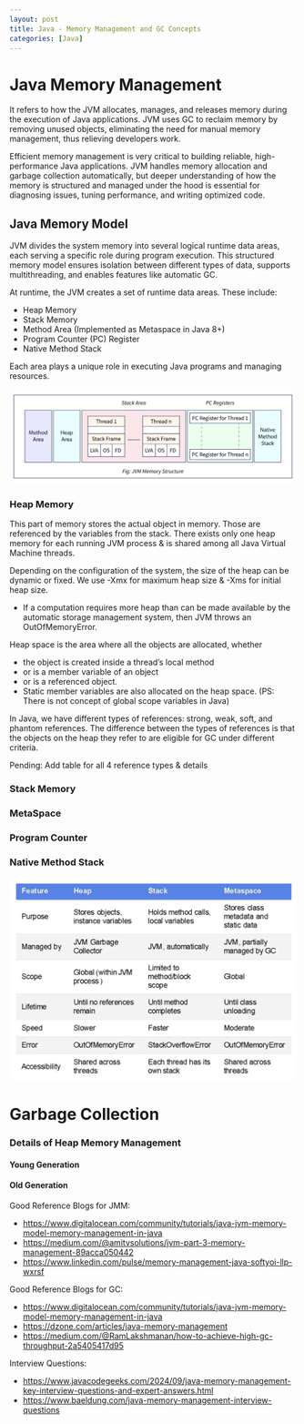 ```yaml
---
layout: post
title: Java - Memory Management and GC Concepts
categories: [Java]
---
```


# Java Memory Management

It refers to how the JVM allocates, manages, and releases memory during the execution of Java applications. JVM uses GC to reclaim memory by removing unused objects, eliminating the need for manual memory management, thus relieving developers work.

Efficient memory management is very critical to building reliable, high-performance Java applications. JVM handles memory allocation and garbage collection automatically, but deeper understanding of how the memory is structured and managed under the hood is essential for diagnosing issues, tuning performance, and writing optimized code.

## Java Memory Model

JVM divides the system memory into several logical runtime data areas, each serving a specific role during program execution. This structured memory model ensures isolation between different types of data, supports multithreading, and enables features like automatic GC.

At runtime, the JVM creates a set of runtime data areas. These include:

- Heap Memory
- Stack Memory
- Method Area (Implemented as Metaspace in Java 8+)
- Program Counter (PC) Register
- Native Method Stack

Each area plays a unique role in executing Java programs and managing resources.

![jmm-overview](../assets/images/JMM-1.png)

### Heap Memory

This part of memory stores the actual object in memory. Those are referenced by the variables from the stack.
There exists only one heap memory for each running JVM process & is shared among all Java Virtual Machine threads.

Depending on the configuration of the system, the size of the heap can be dynamic or fixed. We use -Xmx for maximum heap size & -Xms for initial heap size.

- If a computation requires more heap than can be made available by the automatic storage management system, then JVM throws an OutOfMemoryError.

Heap space is the area where all the objects are allocated, whether 
- the object is created inside a thread’s local method
- or is a member variable of an object
- or is a referenced object.
- Static member variables are also allocated on the heap space. (PS: There is not concept of global scope variables in Java)

In Java, we have different types of references: strong, weak, soft, and phantom references. The difference between the types of references is that the objects on the heap they refer to are eligible for GC under different criteria.

Pending: Add table for all 4 reference types & details


### Stack Memory

### MetaSpace

### Program Counter

### Native Method Stack

![heap-stack](../assets/images/JMM-2.png)


# Garbage Collection


### Details of Heap Memory Management

#### Young Generation

#### Old Generation


Good Reference Blogs for JMM:
- https://www.digitalocean.com/community/tutorials/java-jvm-memory-model-memory-management-in-java
- https://medium.com/@amitvsolutions/jvm-part-3-memory-management-89acca050442
- https://www.linkedin.com/pulse/memory-management-java-softyoi-llp-wxrsf


Good Reference Blogs for GC:
- https://www.digitalocean.com/community/tutorials/java-jvm-memory-model-memory-management-in-java
- https://dzone.com/articles/java-memory-management
- https://medium.com/@RamLakshmanan/how-to-achieve-high-gc-throughput-2a5405417d95


Interview Questions:
- https://www.javacodegeeks.com/2024/09/java-memory-management-key-interview-questions-and-expert-answers.html
- https://www.baeldung.com/java-memory-management-interview-questions



